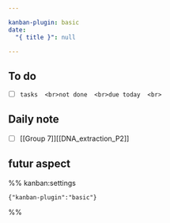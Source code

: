 ```yaml
---

kanban-plugin: basic
date:
  "{ title }": null

---
```


## To do

- [ ] ```tasks  <br>not done  <br>due today  <br>```



## Daily note
- [ ]  [[Group 7]][[DNA_extraction_P2]]


## futur aspect





%% kanban:settings
```
{"kanban-plugin":"basic"}
```
%%